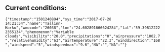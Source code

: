 ## Current conditions: 
 ``` {"timestamp":"1501240894","sys_time":"2017-07-28 14:21:54","name":"Tallinn-Harku","wmocode":"26038","lon":"24.602891666624284","lat":"59.398122222355134","phenomenon":"Variable clouds","visibility":"20.0","precipitations":"0","airpressure":"1002.7","relativehumidity":"63","airtemperature":"22.3","winddirection":"168","windspeed":"5","windspeedmax":"9.6","NA":"","NA":""} ```
